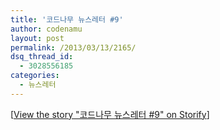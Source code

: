 ```yaml
---
title: '코드나무 뉴스레터 #9'
author: codenamu
layout: post
permalink: /2013/03/13/2165/
dsq_thread_id:
  - 3028556185
categories:
  - 뉴스레터
---
```

<noscript>
  [<a href="//storify.com/codenamu/9" target="_blank">View the story "코드나무 뉴스레터 #9" on Storify</a>]
</noscript>